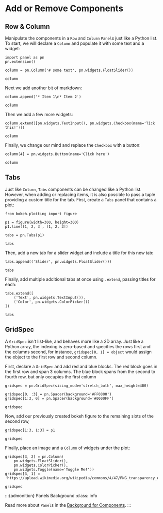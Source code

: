 # Add or Remove Components

## Row & Column

Manipulate the components in a ``Row`` and ``Column`` ``Panel``s just like a Python list. To start, we will declare a ``Column`` and populate it with some text and a widget:

```{pyodide}
import panel as pn
pn.extension()

column = pn.Column('# some text', pn.widgets.FloatSlider())

column
```

Next we add another bit of markdown:

```{pyodide}
column.append('* Item 1\n* Item 2')

column
```

Then we add a few more widgets:

```{pyodide}
column.extend([pn.widgets.TextInput(), pn.widgets.Checkbox(name='Tick this!')])

column
```

Finally, we change our mind and replace the ``Checkbox`` with a button:

```{pyodide}
column[4] = pn.widgets.Button(name='Click here')

column
```

## Tabs

Just like ``Column``, ``Tabs`` components can be changed like a Python list. However, when adding or replacing items, it is also possible to pass a tuple providing a custom title for the tab. First, create a ``Tabs`` panel that contains a plot:

```{pyodide}
from bokeh.plotting import figure

p1 = figure(width=300, height=300)
p1.line([1, 2, 3], [1, 2, 3])

tabs = pn.Tabs(p1)

tabs
```

Then, add a new tab for a slider widget and include a title for this new tab:

```{pyodide}
tabs.append(('Slider', pn.widgets.FloatSlider()))

tabs
```

Finally, add multiple additional tabs at once using `.extend`, passing titles for each:

```{pyodide}
tabs.extend([
    ('Text', pn.widgets.TextInput()),
    ('Color', pn.widgets.ColorPicker())
])

tabs
```

## GridSpec

A ``GridSpec`` isn't list-like, and behaves more like a 2D array. Just like a Python array, the indexing is zero-based and specifies the rows first and the columns second, for instance, ``gridspec[0, 1] = object`` would assign the object to the first row and second column.

First, declare a ``GridSpec`` and add red and blue blocks. The red block goes in the first row and span 3 columns. The blue block spans from the second to fourth row, but only occupies the first column

```{pyodide}
gridspec = pn.GridSpec(sizing_mode='stretch_both', max_height=400)

gridspec[0, :3] = pn.Spacer(background='#FF0000')
gridspec[1:3, 0] = pn.Spacer(background='#0000FF')

gridspec
```

Now, add our previously created bokeh figure to the remaining slots of the second row,

```{pyodide}
gridspec[1:3, 1:3] = p1

gridspec
```

Finally, place an image and a ``Column`` of widgets under the plot:

```{pyodide}
gridspec[3, 2] = pn.Column(
    pn.widgets.FloatSlider(),
    pn.widgets.ColorPicker(),
    pn.widgets.Toggle(name='Toggle Me!'))
gridspec[3, 1] = 'https://upload.wikimedia.org/wikipedia/commons/4/47/PNG_transparency_demonstration_1.png'

gridspec
```

:::{admonition} Panels Background
:class: info

Read more about ``Panel``s in the [Background for Components](../background/components/components_overview.md#Panels).
:::
